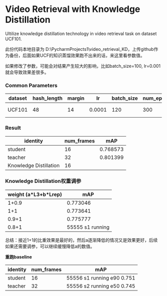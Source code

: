 # Video Retrieval with Knowledge Distillation

Ultilize knowledge distillation technology in video retrieval task on dataset UCF101.

此份代码本地目录为 D:\PycharmProjects1\video_retrieval_KD，上传github作为备份，后面如果UCF的知识蒸馏效果跑不出来的话，来这里看参数值。

如果修改了参数，可能会对结果产生较大的影响，比如batch_size=100, lr=0.001就会导致效果差很多。

### Common Parameters

| dataset | hash_length | margin | lr     | batch_size | num_epoch | lr_schedule | resnet     |
| ------- | ----------- | ------ | ------ | ---------- | --------- | ----------- | ---------- |
| UCF101  | 48          | 14     | 0.0001 | 120        | 300       | patience=3  | not frozen |

### Result

| identity               | num_frames | mAP      |
| ---------------------- | ---------- | -------- |
| student                | 16         | 0.768573 |
| teacher                | 32         | 0.801399 |
| Knowledge Distillation | 16         |          |

### Knowledge Distillation权重调参

| weight (a\*L3+b\*Lrep) | mAP              |
| ---------------------- | ---------------- |
| 1+0.9                  | 0.773046         |
| 1+1                    | 0.773641         |
| 0.9+1                  | 0.775777         |
| 0.8+1                  | 55555 s1 running |

总结：接近1+1的比重效果是最好的，然后a逐渐降低的情况又是效果更好，后续如果还需要调参，可以继续缓慢降低a的数值。



**重跑baseline**

| identity | num_frames | mAP                            |
| -------- | ---------- | ------------------------------ |
| student  | 16         | 55556 s1 running    e90  0.751 |
| teacher  | 32         | 55556 s2 running    e50  0.745 |

